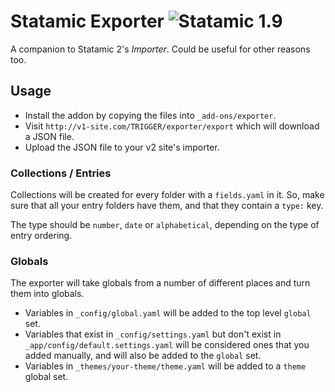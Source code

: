 # Statamic Exporter ![Statamic 1.9](https://img.shields.io/badge/statamic-1.9-lightgrey.svg?style=flat-square)
A companion to Statamic 2's _Importer_. Could be useful for other reasons too.

## Usage
- Install the addon by copying the files into `_add-ons/exporter`.
- Visit `http://v1-site.com/TRIGGER/exporter/export` which will download a JSON file.
- Upload the JSON file to your v2 site's importer.

### Collections / Entries
Collections will be created for every folder with a `fields.yaml` in it. So, make sure that all your entry folders
have them, and that they contain a `type:` key.

The type should be `number`, `date` or `alphabetical`, depending on the type of entry ordering.

### Globals
The exporter will take globals from a number of different places and turn them into globals.

- Variables in `_config/global.yaml` will be added to the top level `global` set.
- Variables that exist in `_config/settings.yaml` but don't exist in `_app/config/default.settings.yaml` will be
  considered ones that you added manually, and will also be added to the `global` set.
- Variables in `_themes/your-theme/theme.yaml` will be added to a `theme` global set.
